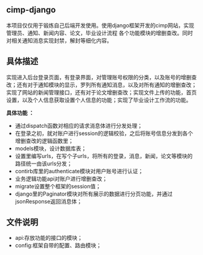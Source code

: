 ## cimp-django
本项目仅仅用于锻炼自己后端开发使用。使用django框架开发的cimp网站，实现管理员、通知、新闻内容、论文，毕业设计流程
各个功能模块的增删查改。同时对相关通知消息实现封禁，解封等细化内容。
## 具体描述 

实现进入后台登录页面，有登录界面，对管理账号权限的分类，以及账号的增删查改；还有对于通知模块的显示，罗列所有通知消息，以及对所有通知的增删查改；实现了网站的新闻管理接口，还有对于论文增删查改；实现文件上传的功能，首页设置，以及个人信息获取设置个人信息的功能；实现了毕业设计工作流的功能。

**具体功能 ：**
  - 通过dispatch函数对相应的请求消息体进行分发处理；
  - 在登录之初，就对账户进行session的逻辑校验，之后将账号信息分发到各个增删查改的逻辑函数里；
  - models模块，设计数据库表；
  - 设置里编写urls，在写个子urls，将所有的登录，消息，新闻，论文等模块的路径统一由该urls分发；
  - contirb库里的authenticate模块对用户账号进行认证；
  - 业务逻辑功能api对账户进行增删查改；
  - migrate设置整个框架的session值；
  - django里的Paginator模块对所有展示的数据进行分页功能，并通过jsonResponse返回消息体；
    
## 文件说明
- api:存放功能的接口的模块；
- config:框架自带的配置、路由模块；
